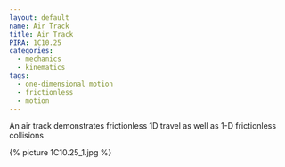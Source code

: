```yaml
---
layout: default
name: Air Track
title: Air Track
PIRA: 1C10.25
categories:
  - mechanics
  - kinematics
tags:
  - one-dimensional motion
  - frictionless
  - motion
---
```


An air track demonstrates frictionless 1D travel as well as 1-D frictionless collisions

{% picture 1C10.25_1.jpg %}
